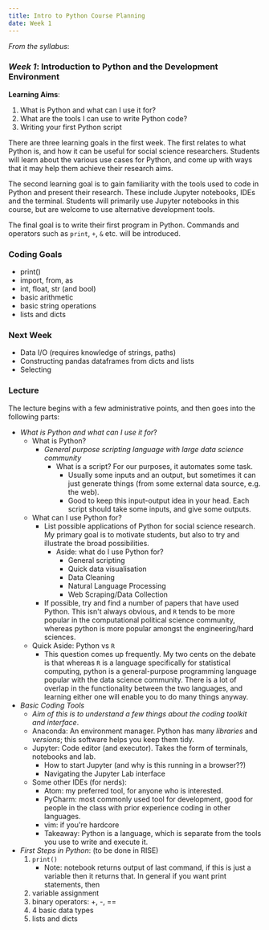```yaml
---
title: Intro to Python Course Planning
date: Week 1
---
```


_From the syllabus_:

### _Week 1_: Introduction to Python and the Development Environment

**Learning Aims**:

1. What is Python and what can I use it for?
2. What are the tools I can use to write Python code?
3. Writing your first Python script

There are three learning goals in the first week. The first relates to what Python is, and how it can be useful for social science researchers. Students will learn about the various use cases for Python, and come up with ways that it may help them achieve their research aims.

The second learning goal is to gain familiarity with the tools used to code in Python and present their research. These include Jupyter notebooks, IDEs and the terminal. Students will primarily use Jupyter notebooks in this course, but are welcome to use alternative development tools.

The final goal is to write their first program in Python. Commands and operators such as `print`, `+`, `&` etc. will be introduced.

### Coding Goals

- print()
- import, from, as
- int, float, str (and bool)
- basic arithmetic
- basic string operations
- lists and dicts

### Next Week

- Data I/O (requires knowledge of strings, paths)
- Constructing pandas dataframes from dicts and lists
- Selecting


### Lecture

The lecture begins with a few administrative points, and then goes into the following parts:

- _What is Python and what can I use it for_?
    - What is Python?
        - _General purpose scripting language with large data science community_
            - What is a script? For our purposes, it automates some task.
                - Usually some inputs and an output, but sometimes it can just generate things (from some external data source, e.g. the web).
                - Good to keep this input-output idea in your head. Each script should take some inputs, and give some outputs.
    - What can I use Python for?
        - List possible applications of Python for social science research. My primary goal is to motivate students, but also to try and illustrate the broad possibilities.
            - Aside: what do I use Python for?
                - General scripting
                - Quick data visualisation
                - Data Cleaning
                - Natural Language Processing
                - Web Scraping/Data Collection
        - If possible, try and find a number of papers that have used Python. This isn't always obvious, and `R` tends to be more popular in the computational political science community, whereas python is more popular amongst the engineering/hard sciences.
    - Quick Aside: Python vs `R`
        - This question comes up frequently. My two cents on the debate is that whereas `R` is a language specifically for statistical computing, python is a general-purpose programming language popular with the data science community. There is a lot of overlap in the functionality between the two languages, and learning either one will enable you to do many things anyway.
- _Basic Coding Tools_
    - _Aim of this is to understand a few things about the coding toolkit and interface_.
    - Anaconda: An environment manager. Python has many _libraries_ and _versions_; this software helps you keep them tidy.
    - Jupyter: Code editor (and executor). Takes the form of terminals, notebooks and lab.
        - How to start Jupyter (and why is this running in a browser??)
        - Navigating the Jupyter Lab interface
    - Some other IDEs (for nerds):
        - Atom: my preferred tool, for anyone who is interested.
        - PyCharm: most commonly used tool for development, good for people in the class with prior experience coding in other languages.
        - vim: if you're hardcore
        - Takeaway: Python is a language, which is separate from the tools you use to write and execute it.
- _First Steps in Python_: (to be done in RISE)
    1. `print()`
        - Note: notebook returns output of last command, if this is just a variable then it returns that. In general if you want print statements, then 
    2. variable assignment
    3. binary operators: +, -, ==
    4. 4 basic data types
    5. lists and dicts
